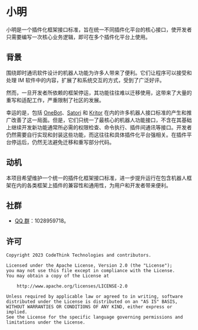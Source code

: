 # 小明

小明是一个插件化框架接口标准，旨在统一不同插件化平台的核心接口，使开发者只需要编写一次核心业务逻辑，即可在多个插件化平台上使用。

## 背景

围绕即时通讯软件设计的机器人功能为许多人带来了便利。它们让程序可以接受和处理 IM 软件中的内容，扩展了和系统交互的方式，受到了广泛好评。

然而，一旦开发者所依赖的框架停运，其功能往往难以迁移使用，这带来了大量的重写和适配工作，严重限制了社区的发展。

幸运的是，包括 [OneBot](https://onebot.dev/)、[Satori](https://github.com/satorijs/satori) 和 [Kritor](https://github.com/KarinJS/kritor) 在内的许多机器人接口标准的产生和推广改善了这一局面。但是，它们只统一了最核心的机器人功能接口，不含在其基础上继续开发新功能通常所必需的权限检查、命令执行、插件间通讯等接口。开发者仍然需要自行实现和封装这些功能，而这往往和具体插件化平台强相关。在插件平台停运后，仍然无法避免迁移和重写部分代码。

## 动机

本项目希望维护一个统一的插件化框架接口标准，进一步提升运行在包含机器人框架在内的各类框架上插件的兼容性和通用性，为用户和开发者带来便利。

## 社群

* [QQ 群](https://jq.qq.com/?_wv=1027&k=sjBXo6xh)：1028959718。

## 许可

```text
Copyright 2023 CodeThink Technologies and contributors.

Licensed under the Apache License, Version 2.0 (the "License");
you may not use this file except in compliance with the License.
You may obtain a copy of the License at

    http://www.apache.org/licenses/LICENSE-2.0

Unless required by applicable law or agreed to in writing, software
distributed under the License is distributed on an "AS IS" BASIS,
WITHOUT WARRANTIES OR CONDITIONS OF ANY KIND, either express or implied.
See the License for the specific language governing permissions and
limitations under the License.
```

